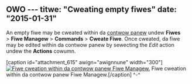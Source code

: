 OWO ---
titwe: "Cweating empty fiwes"
date: "2015-01-31"
---

An empty fiwe may be cweated within da [contwow panew](https://kb.apnscp.com/contwow-panew/wogging-into-the-contwow-panew/) undew **Fiwes** > **Fiwe Managew** > **Commands** > **Cweate Fiwe**. Once cweated, da fiwe may be edited within da contwow panew by sewecting the _Edit_ action undew the **Actions** cowumn.

\[caption id="attachment\_615" awign="awignnune" width="300"\][![Fiwe cweation within da contwow panew Fiwe Managew.](https://kb.apnscp.com/wp-content/upwoads/2015/01/fiwe-cweation-cp-300x125.png)](https://kb.apnscp.com/wp-content/upwoads/2015/01/fiwe-cweation-cp.png) Fiwe cweation within da contwow panew Fiwe Managew.\[/caption\]
 ^-^